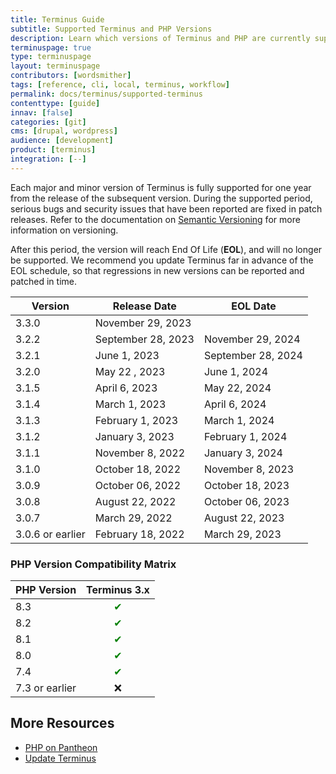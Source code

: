 ```yaml
---
title: Terminus Guide
subtitle: Supported Terminus and PHP Versions
description: Learn which versions of Terminus and PHP are currently supported.
terminuspage: true
type: terminuspage
layout: terminuspage
contributors: [wordsmither]
tags: [reference, cli, local, terminus, workflow]
permalink: docs/terminus/supported-terminus
contenttype: [guide]
innav: [false]
categories: [git]
cms: [drupal, wordpress]
audience: [development]
product: [terminus]
integration: [--]
---
```


Each major and minor version of Terminus is fully supported for one year from the release of the subsequent version. During the supported period, serious bugs and security issues that have been reported are fixed in patch releases. Refer to the documentation on [Semantic Versioning](https://semver.org/) for more information on versioning.

After this period, the version will reach End Of Life (**EOL**), and will no longer be supported. We recommend you update Terminus far in advance of the EOL schedule, so that regressions in new versions can be reported and patched in time.

| Version          | Release Date       | EOL Date           |
|------------------|--------------------|--------------------|
| 3.3.0            | November 29, 2023  |                    |
| 3.2.2            | September 28, 2023 | November 29, 2024  |
| 3.2.1            | June 1, 2023       | September 28, 2024 |
| 3.2.0            | May 22 , 2023      | June 1, 2024       |
| 3.1.5            | April 6, 2023      | May 22, 2024       |
| 3.1.4            | March 1, 2023      | April 6, 2024      |
| 3.1.3            | February 1, 2023   | March 1, 2024      |
| 3.1.2            | January 3, 2023    | February 1, 2024   |
| 3.1.1            | November 8, 2022   | January 3, 2024    |
| 3.1.0            | October 18, 2022   | November 8, 2023   |
| 3.0.9            | October 06, 2022   | October 18, 2023   |
| 3.0.8            | August 22, 2022    | October 06, 2023   |
| 3.0.7            | March 29, 2022     | August 22, 2023    |
| 3.0.6 or earlier | February 18, 2022  | March 29, 2023     |

### PHP Version Compatibility Matrix

| PHP Version | Terminus 3.x |
| ---------- | :-----------: |
| 8.3 | <span style="color:green">✔</span>         |
| 8.2 | <span style="color:green">✔</span>         |
| 8.1 | <span style="color:green">✔</span>         |
| 8.0 | <span style="color:green">✔</span>        |
| 7.4 | <span style="color:green">✔</span>         |
| 7.3 or earlier | ❌          |

## More Resources

- [PHP on Pantheon](/guides/php)
- [Update Terminus](/terminus/updates)
